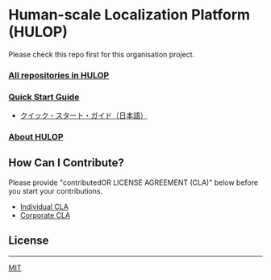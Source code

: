 <!--
The MIT License (MIT)

Copyright (c) 2014, 2015 IBM Corporation
Permission is hereby granted, free of charge, to any person obtaining a copy
of this software and associated documentation files (the "Software"), to deal
in the Software without restriction, including without limitation the rights
to use, copy, modify, merge, publish, distribute, sublicense, and/or sell
copies of the Software, and to permit persons to whom the Software is
furnished to do so, subject to the following conditions:

The above copyright notice and this permission notice shall be included in all
copies or substantial portions of the Software.

THE SOFTWARE IS PROVIDED "AS IS", WITHOUT WARRANTY OF ANY KIND, EXPRESS OR
IMPLIED, INCLUDING BUT NOT LIMITED TO THE WARRANTIES OF MERCHANTABILITY,
FITNESS FOR A PARTICULAR PURPOSE AND NONINFRINGEMENT. IN NO EVENT SHALL THE
AUTHORS OR COPYRIGHT HOLDERS BE LIABLE FOR ANY CLAIM, DAMAGES OR OTHER
LIABILITY, WHETHER IN AN ACTION OF CONTRACT, TORT OR OTHERWISE, ARISING FROM,
OUT OF OR IN CONNECTION WITH THE SOFTWARE OR THE USE OR OTHER DEALINGS IN THE
SOFTWARE.
-->

# Human-scale Localization Platform (HULOP)

Please check this repo first for this organisation project.

### [All repositories in HULOP](https://github.com/hulop/)

### [Quick Start Guide](quick_start/index.md)

- [クイック・スタート・ガイド（日本語）](quick_start_ja/index.md)

### [About HULOP](http://hulop.mybluemix.net)

## How Can I Contribute?

Please provide "contributedOR LICENSE AGREEMENT (CLA)" below before you start your contributions.

- [Individual CLA](https://github.com/hulop/00Readme/blob/master/cla-individual.md)
- [Corporate CLA](https://github.com/hulop/00Readme/blob/master/cla-corporate.md)

## License
----
[MIT](http://opensource.org/licenses/MIT)
